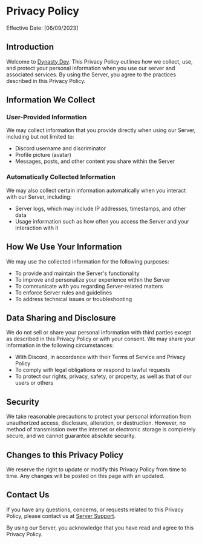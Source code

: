 # Privacy Policy

Effective Date: [06/09/2023]

## Introduction

Welcome to [Dynasty Dev](https://discord.gg/5sWatSkSCY). This Privacy Policy outlines how we collect, use, and protect your personal information when you use our server and associated services. By using the Server, you agree to the practices described in this Privacy Policy.

## Information We Collect

### User-Provided Information

We may collect information that you provide directly when using our Server, including but not limited to:

- Discord username and discriminator
- Profile picture (avatar)
- Messages, posts, and other content you share within the Server

### Automatically Collected Information

We may also collect certain information automatically when you interact with our Server, including:

- Server logs, which may include IP addresses, timestamps, and other data
- Usage information such as how often you access the Server and your interaction with it

## How We Use Your Information

We may use the collected information for the following purposes:

- To provide and maintain the Server's functionality
- To improve and personalize your experience within the Server
- To communicate with you regarding Server-related matters
- To enforce Server rules and guidelines
- To address technical issues or troubleshooting

## Data Sharing and Disclosure

We do not sell or share your personal information with third parties except as described in this Privacy Policy or with your consent. We may share your information in the following circumstances:

- With Discord, in accordance with their Terms of Service and Privacy Policy
- To comply with legal obligations or respond to lawful requests
- To protect our rights, privacy, safety, or property, as well as that of our users or others

## Security

We take reasonable precautions to protect your personal information from unauthorized access, disclosure, alteration, or destruction. However, no method of transmission over the internet or electronic storage is completely secure, and we cannot guarantee absolute security.

## Changes to this Privacy Policy

We reserve the right to update or modify this Privacy Policy from time to time. Any changes will be posted on this page with an updated.

## Contact Us

If you have any questions, concerns, or requests related to this Privacy Policy, please contact us at [Server Support](https://discord.gg/5sWatSkSCY).

By using our Server, you acknowledge that you have read and agree to this Privacy Policy.

